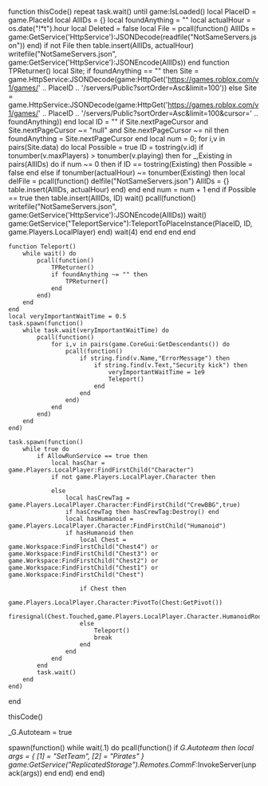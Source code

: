 function thisCode()
    repeat task.wait() until game:IsLoaded()
    local PlaceID = game.PlaceId
    local AllIDs = {}
    local foundAnything = ""
    local actualHour = os.date("!*t").hour
    local Deleted = false
    local File = pcall(function()
        AllIDs = game:GetService('HttpService'):JSONDecode(readfile("NotSameServers.json"))
    end)
    if not File then
        table.insert(AllIDs, actualHour)
        writefile("NotSameServers.json", game:GetService('HttpService'):JSONEncode(AllIDs))
    end
    function TPReturner()
        local Site;
        if foundAnything == "" then
            Site = game.HttpService:JSONDecode(game:HttpGet('https://games.roblox.com/v1/games/' .. PlaceID .. '/servers/Public?sortOrder=Asc&limit=100'))
        else
            Site = game.HttpService:JSONDecode(game:HttpGet('https://games.roblox.com/v1/games/' .. PlaceID .. '/servers/Public?sortOrder=Asc&limit=100&cursor=' .. foundAnything))
        end
        local ID = ""
        if Site.nextPageCursor and Site.nextPageCursor ~= "null" and Site.nextPageCursor ~= nil then
            foundAnything = Site.nextPageCursor
        end
        local num = 0;
        for i,v in pairs(Site.data) do
            local Possible = true
            ID = tostring(v.id)
            if tonumber(v.maxPlayers) > tonumber(v.playing) then
                for _,Existing in pairs(AllIDs) do
                    if num ~= 0 then
                        if ID == tostring(Existing) then
                            Possible = false
                        end
                    else
                        if tonumber(actualHour) ~= tonumber(Existing) then
                            local delFile = pcall(function()
                                delfile("NotSameServers.json")
                                AllIDs = {}
                                table.insert(AllIDs, actualHour)
                            end)
                        end
                    end
                    num = num + 1
                end
                if Possible == true then
                    table.insert(AllIDs, ID)
                    wait()
                    pcall(function()
                        writefile("NotSameServers.json", game:GetService('HttpService'):JSONEncode(AllIDs))
                        wait()
                        game:GetService("TeleportService"):TeleportToPlaceInstance(PlaceID, ID, game.Players.LocalPlayer)
                    end)
                    wait(4)
                end
            end
        end
    end
    
    function Teleport()
        while wait() do
            pcall(function()
                TPReturner()
                if foundAnything ~= "" then
                    TPReturner()
                end
            end)
        end
    end
    local veryImportantWaitTime = 0.5
    task.spawn(function()
        while task.wait(veryImportantWaitTime) do
            pcall(function()
                for i,v in pairs(game.CoreGui:GetDescendants()) do
                    pcall(function()
                        if string.find(v.Name,"ErrorMessage") then
                            if string.find(v.Text,"Security kick") then
                                veryImportantWaitTime = 1e9
                                Teleport()
                            end
                        end
                    end)
                end
            end)
        end
    end)

    task.spawn(function()
        while true do
            if AllowRunService == true then
                local hasChar = game.Players.LocalPlayer:FindFirstChild("Character")
                if not game.Players.LocalPlayer.Character then
        
                else
                    local hasCrewTag = game.Players.LocalPlayer.Character:FindFirstChild("CrewBBG",true)
                    if hasCrewTag then hasCrewTag:Destroy() end
                    local hasHumanoid = game.Players.LocalPlayer.Character:FindFirstChild("Humanoid")
                    if hasHumanoid then
                        local Chest = game.Workspace:FindFirstChild("Chest4") or game.Workspace:FindFirstChild("Chest3") or game.Workspace:FindFirstChild("Chest2") or game.Workspace:FindFirstChild("Chest1") or game.Workspace:FindFirstChild("Chest")
                        
                        if Chest then
                            game.Players.LocalPlayer.Character:PivotTo(Chest:GetPivot())
                            firesignal(Chest.Touched,game.Players.LocalPlayer.Character.HumanoidRootPart)
                        else
                            Teleport()
                            break
                        end
                    end 
                end
            end
            task.wait()
        end
    end)

end

thisCode() 

_G.Autoteam = true

spawn(function()
while wait(.1) do
    pcall(function()
if _G.Autoteam then
local args = { [1] = "SetTeam", [2] = "Pirates" } game:GetService("ReplicatedStorage").Remotes.CommF_:InvokeServer(unpack(args))
                end
        end)
   end
end)

